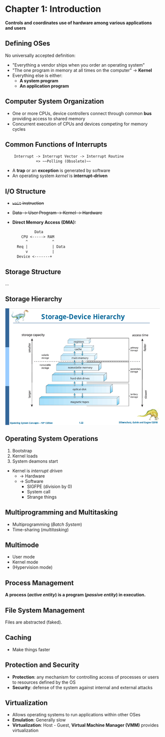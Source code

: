 # Chapter 1: Introduction

**Controls and coordinates use of hardware among various applications and users**

## Defining OSes

No universally accepted definition:

- "Everything a vendor ships when you order an operating system"
- "The one program in memory at all times on the computer" -> **Kernel**
- Everything else is either:
  - **A system program**
  - **An application program**

## Computer System Organization

- One or more CPUs, device controllers connect through common **bus** providing access to shared memory
- Concurrent execution of CPUs and devices competing for memory cycles

## Common Functions of Interrupts

        Interrupt -> Interrupt Vector -> Interrupt Routine
                  +> ~~Polling (Obsolete)~~

- A **trap** or an **exception** is generated by software
- An operating system _kernel_ is **interrupt-driven**

## I/O Structure

- ~~`wait` instruction~~
- ~~Data -> User Program -> Kernel -> Hardware~~
- **Direct Memory Access (DMA):**

                Data
          CPU <-----> RAM
            ^           ^
        Req |           | Data
            v           |
        Device <-------+

## Storage Structure

...

## Storage Hierarchy

![](./img/storage-hierarchy.png)

## Operating System Operations

1. Bootstrap
2. Kernel loads
3. System deamons start

- Kernel is _interrupt driven_
  - -> Hardware
  - -> Software
    - SIGFPE (division by 0)
    - System call
    - Strange things

## Multiprogramming and Multitasking

- Multiprogramming (_Batch System_)
- Time-sharing (_multitasking_)

## Multimode

- User mode
- Kernel mode
- (Hypervision mode)

## Process Management

**A process (_active entity_) is a program (_passive entity_) in execution.**

## File System Management

Files are abstracted (faked).

## Caching

- Make things faster

## Protection and Security

- **Protection**: any mechanism for controlling access of processes or users to resources defined by the OS
- **Security**: defense of the system against internal and external attacks

## Virtualization

- Allows operating systems to run applications within other OSes
- **Emulation**: Generally slow
- **Virtualization**: Host - Guest, **Virtual Machine Manager (VMM)** provides virtualization
